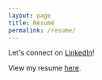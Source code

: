 ```yaml
---
layout: page
title: Résumé
permalink: /resume/
---
```


Let's connect on [LinkedIn](https://www.linkedin.com/in/adamdkearsey/)!

<div class="desktop-only">
  <iframe 
    src="/assets/data/WEB_Resume.pdf" 
    width="100%" 
    height="800px" 
    style="border:none;">
    This browser does not support PDFs. 
    <a href="/assets/data/WEB_Resume.pdf">Download Resume</a>.
  </iframe>
</div>

<div class="mobile-only">
  <p>
     View my resume 
    <a href="/assets/data/WEB_Resume.pdf" target="_blank">here</a>.
  </p>
</div>

<style>
  .desktop-only { display: block; }
  .mobile-only { display: none; }

  @media screen and (max-width: 1023px) {
    .desktop-only { display: none; }
    .mobile-only { display: block; }
  }
</style>
